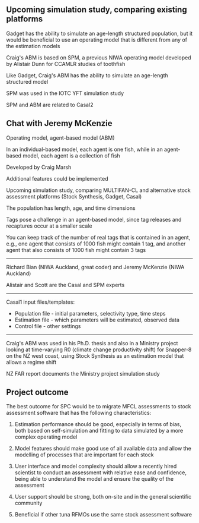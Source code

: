 ## Upcoming simulation study, comparing existing platforms

Gadget has the ability to simulate an age-length structured population, but it
would be beneficial to use an operating model that is different from any of the
estimation models

Craig's ABM is based on SPM, a previous NIWA operating model developed by
Alistair Dunn for CCAMLR studies of toothfish

Like Gadget, Craig's ABM has the ability to simulate an age-length structured
model

SPM was used in the IOTC YFT simulation study

SPM and ABM are related to Casal2

## Chat with Jeremy McKenzie

Operating model, agent-based model (ABM)

In an individual-based model, each agent is one fish, while in an agent-based
model, each agent is a collection of fish

Developed by Craig Marsh

Additional features could be implemented

Upcoming simulation study, comparing MULTIFAN-CL and alternative stock
assessment platforms (Stock Synthesis, Gadget, Casal)

The population has length, age, and time dimensions

Tags pose a challenge in an agent-based model, since tag releases and recaptures
occur at a smaller scale

You can keep track of the number of real tags that is contained in an agent,
e.g., one agent that consists of 1000 fish might contain 1 tag, and another
agent that also consists of 1000 fish might contain 3 tags

---

Richard Bian (NIWA Auckland, great coder) and Jeremy McKenzie (NIWA Auckland)

Alistair and Scott are the Casal and SPM experts

---

Casal1 input files/templates:
- Population file - initial parameters, selectivity type, time steps
- Estimation file - which parameters will be estimated, observed data
- Control file - other settings

---

Craig's ABM was used in his Ph.D. thesis and also in a Ministry project looking
at time-varying R0 (climate change productivity shift) for Snapper-8 on the NZ
west coast, using Stock Synthesis as an estimation model that allows a regime
shift

NZ FAR report documents the Ministry project simulation study

## Project outcome

The best outcome for SPC would be to migrate MFCL assessments to stock
assessment software that has the following characteristics:

1. Estimation performance should be good, especially in terms of bias, both
   based on self-simulation and fitting to data simulated by a more complex
   operating model

2. Model features should make good use of all available data and allow the
   modelling of processes that are important for each stock

3. User interface and model complexity should allow a recently hired scientist
   to conduct an assessment with relative ease and confidence, being able to
   understand the model and ensure the quality of the assessment

4. User support should be strong, both on-site and in the general scientific
   community

5. Beneficial if other tuna RFMOs use the same stock assessment software
